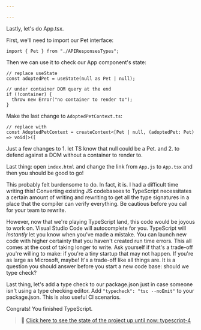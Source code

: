 ```yaml
---

---
```


Lastly, let's do App.tsx.

First, we'll need to import our Pet interface:

```tsx
import { Pet } from "./APIResponsesTypes";
```

Then we can use it to check our App component's state:

```tsx
// replace useState
const adoptedPet = useState(null as Pet | null);

// under container DOM query at the end
if (!container) {
  throw new Error("no container to render to");
}
```

Make the last change to `AdoptedPetContext.ts`:

```tsx
// replace with
const AdoptedPetContext = createContext<[Pet | null, (adoptedPet: Pet) => void]>([
```

Just a few changes to 1. let TS know that null could be a Pet. and 2. to defend against a DOM without a container to render to.

Last thing: open `index.html` and change the link from `App.js` to `App.tsx` and then you should be good to go!

This probably felt burdensome to do. In fact, it is. I had a difficult time writing this! Converting existing JS codebasees to TypeScript necessitates a certain amount of writing and rewriting to get all the type signatures in a place that the compiler can verify everything. Be cautious before you call for your team to rewrite.

However, now that we're playing TypeScript land, this code would be joyous to work on. Visual Studio Code will autocomplete for you. TypeScript will _instantly_ let you know when you've made a mistake. You can launch new code with higher certainty that you haven't created run time errors. This all comes at the cost of taking longer to write. Ask yourself if that's a trade-off you're willing to make: if you're a tiny startup that may not happen. If you're as large as Microsoft, maybe! It's a trade-off like all things are. It is a question you should answer before you start a new code base: should we type check?

Last thing, let's add a type check to our package.json just in case someone isn't using a type checking editor. Add `"typecheck": "tsc --noEmit"` to your package.json. This is also useful CI scenarios.

Congrats! You finished TypeScript.

> 🏁 [Click here to see the state of the project up until now: typescript-4][step]

[step]: https://github.com/btholt/citr-v8-project/tree/master/typescript-4
